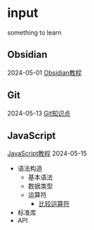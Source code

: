 # input
something to learn
## Obsidian
2024-05-01
[Obsidian教程](PKM/Obsidian教程.md)
## Git
2024-05-13
[Git知识点](code/Git/Git知识点.md)
## JavaScript
[JavaScript教程](code/JavaScript/教程笔记/JavaScript教程.md)
2024-05-15
- 语法构造
	- 基本语法
	- 数据类型
	- 运算符
		- [比较运算符](code/JavaScript/运算符/比较运算符.md)
- 标准库
- API